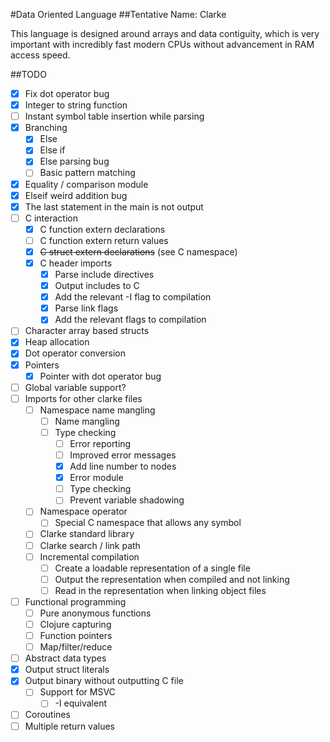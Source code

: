 #Data Oriented Language
##Tentative Name: Clarke

This language is designed around arrays and data contiguity, which is very important with incredibly fast modern CPUs without advancement in RAM access speed.

##TODO

* [x] Fix dot operator bug
* [x] Integer to string function
* [ ] Instant symbol table insertion while parsing
* [x] Branching
    * [x] Else
    * [x] Else if
    * [x] Else parsing bug
    * [ ] Basic pattern matching
* [x] Equality / comparison module
* [x] Elseif weird addition bug
* [x] The last statement in the main is not output
* [ ] C interaction
    * [x] C function extern declarations
    * [ ] C function extern return values
    * [x] ~~C struct extern declarations~~ (see C namespace)
    * [x] C header imports
        * [x] Parse include directives
        * [x] Output includes to C
        * [x] Add the relevant -I flag to compilation
        * [x] Parse link flags
        * [x] Add the relevant flags to compilation
* [ ] Character array based structs
* [x] Heap allocation
* [x] Dot operator conversion
* [x] Pointers
    * [x] Pointer with dot operator bug
* [ ] Global variable support?
* [ ] Imports for other clarke files
    * [ ] Namespace name mangling
		* [ ] Name mangling
		* [ ] Type checking
			* [ ] Error reporting
			* [ ] Improved error messages
			* [x] Add line number to nodes
			* [x] Error module
			* [ ] Type checking
			* [ ] Prevent variable shadowing
    * [ ] Namespace operator
        * [ ] Special C namespace that allows any symbol
    * [ ] Clarke standard library
    * [ ] Clarke search / link path
    * [ ] Incremental compilation
		* [ ] Create a loadable representation of a single file
		* [ ] Output the representation when compiled and not linking
		* [ ] Read in the representation when linking object files
* [ ] Functional programming
    * [ ] Pure anonymous functions
    * [ ] Clojure capturing
    * [ ] Function pointers
    * [ ] Map/filter/reduce
* [ ] Abstract data types
* [x] Output struct literals
* [x] Output binary without outputting C file
	* [ ] Support for MSVC
		* [ ] -I equivalent
* [ ] Coroutines
* [ ] Multiple return values
